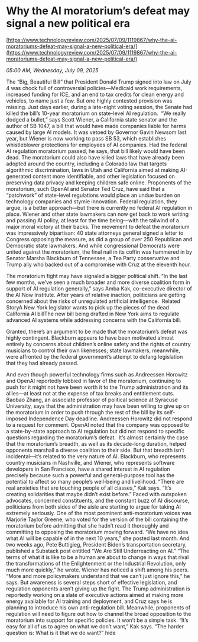 # Why the AI moratorium’s defeat may signal a new political era

[https://www.technologyreview.com/2025/07/09/1119867/why-the-ai-moratoriums-defeat-may-signal-a-new-political-era/](https://www.technologyreview.com/2025/07/09/1119867/why-the-ai-moratoriums-defeat-may-signal-a-new-political-era/)

*05:00 AM, Wednesday, July 09, 2025*

The “Big, Beautiful Bill” that President Donald Trump signed into law on July 4 was chock full of controversial policies—Medicaid work requirements, increased funding for ICE, and an end to tax credits for clean energy and vehicles, to name just a few. But one highly contested provision was missing. Just days earlier, during a late-night voting session, the Senate had killed the bill’s 10-year moratorium on state-level AI regulation.  “We really dodged a bullet,” says Scott Wiener, a California state senator and the author of SB 1047, a bill that would have made companies liable for harms caused by large AI models. It was vetoed by Governor Gavin Newsom last year, but Wiener is now working to pass SB 53, which establishes whistleblower protections for employees of AI companies. Had the federal AI regulation moratorium passed, he says, that bill likely would have been dead.  The moratorium could also have killed laws that have already been adopted around the country, including a Colorado law that targets algorithmic discrimination, laws in Utah and California aimed at making AI-generated content more identifiable, and other legislation focused on preserving data privacy and keeping children safe online. Proponents of the moratorium, such OpenAI and Senator Ted Cruz, have said that a “patchwork” of state-level regulations would place an undue burden on technology companies and stymie innovation. Federal regulation, they argue, is a better approach—but there is currently no federal AI regulation in place. Wiener and other state lawmakers can now get back to work writing and passing AI policy, at least for the time being—with the tailwind of a major moral victory at their backs. The movement to defeat the moratorium was impressively bipartisan: 40 state attorneys general signed a letter to Congress opposing the measure, as did a group of over 250 Republican and Democratic state lawmakers. And while congressional Democrats were united against the moratorium, the final nail in its coffin was hammered in by Senator Marsha Blackburn of Tennessee, a Tea Party conservative and Trump ally who backed out of a compromise with Cruz at the eleventh hour.

The moratorium fight may have signaled a bigger political shift. “In the last few months, we’ve seen a much broader and more diverse coalition form in support of AI regulation generally,” says Amba Kak, co–executive director of the AI Now Institute. After years of relative inaction, politicians are getting concerned about the risks of unregulated artificial intelligence.  Related StoryA New York legislator wants to pick up the pieces of the dead California AI billThe new bill being drafted in New York aims to regulate advanced AI systems while addressing concerns with the California bill.

Granted, there’s an argument to be made that the moratorium’s defeat was highly contingent. Blackburn appears to have been motivated almost entirely by concerns about children’s online safety and the rights of country musicians to control their own likenesses; state lawmakers, meanwhile, were affronted by the federal government’s attempt to defang legislation that they had already passed.

And even though powerful technology firms such as Andreessen Horowitz and OpenAI reportedly lobbied in favor of the moratorium, continuing to push for it might not have been worth it to the Trump administration and its allies—at least not at the expense of tax breaks and entitlement cuts. Baobao Zhang, an associate professor of political science at Syracuse University, says that the administration may have been willing to give up on the moratorium in order to push through the rest of the bill by its self-imposed Independence Day deadline. Andreessen Horowitz did not respond to a request for comment. OpenAI noted that the company was opposed to a state-by-state approach to AI regulation but did not respond to specific questions regarding the moratorium’s defeat.  It’s almost certainly the case that the moratorium’s breadth, as well as its decade-long duration, helped opponents marshall a diverse coalition to their side. But that breadth isn’t incidental—it’s related to the very nature of AI. Blackburn, who represents country musicians in Nashville, and Wiener, who represents software developers in San Francisco, have a shared interest in AI regulation precisely because such a powerful and general-purpose tool has the potential to affect so many people’s well-being and livelihood. “There are real anxieties that are touching people of all classes,” Kak says. “It’s creating solidarities that maybe didn’t exist before.” Faced with outspoken advocates, concerned constituents, and the constant buzz of AI discourse, politicians from both sides of the aisle are starting to argue for taking AI extremely seriously. One of the most prominent anti-moratorium voices was Marjorie Taylor Greene, who voted for the version of the bill containing the moratorium before admitting that she hadn’t read it thoroughly and committing to opposing the moratorium moving forward. “We have no idea what AI will be capable of in the next 10 years,” she posted last month. And two weeks ago, Pete Buttigieg, President Biden’s transportation secretary, published a Substack post entitled “We Are Still Underreacting on AI.” “The terms of what it is like to be a human are about to change in ways that rival the transformations of the Enlightenment or the Industrial Revolution, only much more quickly,” he wrote. Wiener has noticed a shift among his peers. “More and more policymakers understand that we can’t just ignore this,” he says. But awareness is several steps short of effective legislation, and regulation opponents aren’t giving up the fight. The Trump administration is reportedly working on a slate of executive actions aimed at making more energy available for AI training and deployment, and Cruz says he is planning to introduce his own anti-regulation bill. Meanwhile, proponents of regulation will need to figure out how to channel the broad opposition to the moratorium into support for specific policies. It won’t be a simple task. “It’s easy for all of us to agree on what we don’t want,” Kak says. “The harder question is: What is it that we do want?”  hide

